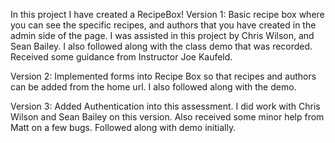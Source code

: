 

In this project I have created a RecipeBox! Version 1: Basic recipe box where you can see the specific recipes, and authors that you have created in the admin side of the page. I was assisted in this project by Chris Wilson, and Sean Bailey. I also followed along with the class demo that was recorded. Received some guidance from Instructor Joe Kaufeld.

Version 2: Implemented forms into Recipe Box so that recipes and authors can be added from the home url. I also followed along with the demo.

Version 3: Added Authentication into this assessment. I did work with Chris Wilson and Sean Bailey on this version. Also received some minor help from Matt on a few bugs. Followed along with demo initially. 
